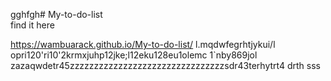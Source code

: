 gghfgh﻿# My-to-do-list  
 find it here

 https://wambuarack.github.io/My-to-do-list/
l.mqdwfegrhtjykui/l opri120'ri10'2krmxjuhp12jke;l12eku128eu1olemc 1`nby869jol 
zazaqwdetr45zzzzzzzzzzzzzzzzzzzzzzzzzzzzzzzzsdr43terhytrt4
drth
sss
